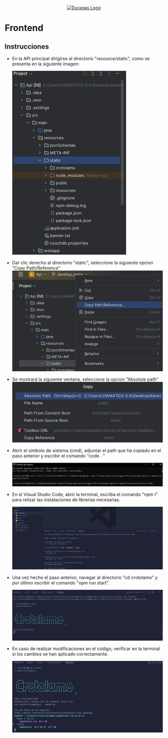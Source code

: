 <p align="center"><a href="#" target="_blank"><img src="https://duragaspromo.com/img/logo.png" width="400" alt="Duragas Logo"></a></p>

# Frontend
## Instrucciones
- En la API principal dirigirse al directorio "resource/static", como se presenta en la siguiente imagen:

    ![alt text](./src/img/api.png)

- Dar clic derecho al directorio "static", seleccione
la siguiente opcion "Copy Path/Reference" 
   ![alt text](./src/img/path.png)

- Se mostrará la siguiente ventana, seleccione la opcion "Absolute path"
   ![alt text](./src/img/pathcopy.png)

- Abrir el simbolo de sistema (cmd), adjuntar el path que ha copiado en el paso anterior
 y escribir el comando "code . "

   ![alt text](./src/img/cmd.png) 

- En el Visual Studio Code, abrir la terminal, escriba el comando "npm i" para relizar las instalaciones de  librerias necesarias.

   ![alt text](./src/img/front_install.png)

- Una vez hecho el paso anterior, navegar al directorio "cd crotolamo" y por último escribir el comando "npm run start".
 
   ![alt text](./src/img/front_run.png) 

- En caso de realizar modificaciones en el código, verificar en la terminal si los cambios se han aplicado correctamente.

   ![alt text](./src/img/front_update.png) 





